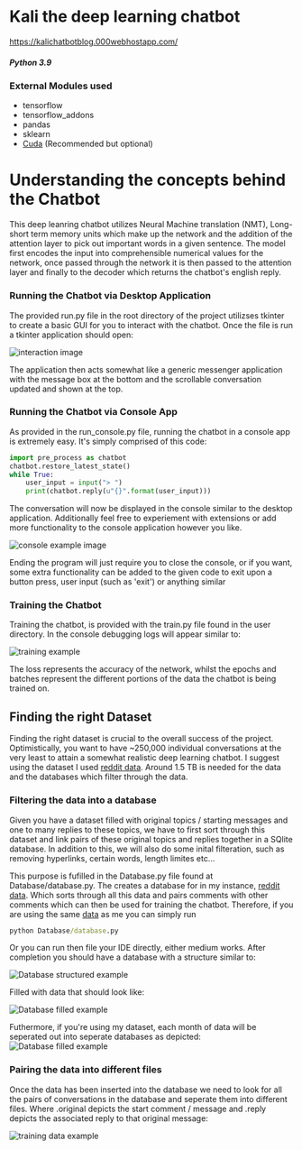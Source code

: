 # Kali the deep learning chatbot
https://kalichatbotblog.000webhostapp.com/
##### Python 3.9
### External Modules used
- tensorflow
- tensorflow_addons
- pandas
- sklearn
- [Cuda](https://www.youtube.com/watch?v=cL05xtTocmY) (Recommended but optional)

# Understanding the concepts behind the Chatbot
This deep leanring chatbot utilizes Neural Machine translation (NMT), Long-short term memory units which make up the network and the addition of the attention layer to pick out important words in a given sentence. The model first encodes the input into comprehensible numerical values for the network, once passed through the network it is then passed to the attention layer and finally to the decoder which returns the chatbot's english reply. 

### Running the Chatbot via Desktop Application
The provided run.py file in the root directory of the project utilizses tkinter to create a basic GUI for you to interact with the chatbot. Once the file is run a tkinter application should open:

![interaction image](https://cdn.discordapp.com/attachments/715926471159578667/883694859247054929/unknown.png "tkinter example")

The application then acts somewhat like a generic messenger application with the message box at the bottom and the scrollable conversation updated and shown at the top.

### Running the Chatbot via Console App
As provided in the run_console.py file, running the chatbot in a console app is extremely easy. It's simply comprised of this code:

```python
import pre_process as chatbot
chatbot.restore_latest_state()
while True:
    user_input = input("> ")
    print(chatbot.reply(u"{}".format(user_input)))
```
The conversation will now be displayed in the console similar to the desktop application. Additionally feel free to experiement with extensions or add more functionality to the console application however you like.

![console example image](https://media.discordapp.net/attachments/715926471159578667/883697980899741697/unknown.png "console example")

Ending the program will just require you to close the console, or if you want, some extra functionality can be added to the given code to exit upon a button press, user input (such as 'exit') or anything similar

### Training the Chatbot
Training the chatbot, is provided with the train.py file found in the user directory. In the console debugging logs will appear similar to:

![training example](https://media.discordapp.net/attachments/715926471159578667/883648362509910016/unknown.png "training debug example")

The loss represents the accuracy of the network, whilst the epochs and batches represent the different portions of the data the chatbot is being trained on. 

## Finding the right Dataset
Finding the right dataset is crucial to the overall success of the project. Optimistically, you want to have ~250,000 individual conversations at the very least to attain a somewhat realistic deep learning chatbot. I suggest using the dataset I used [reddit data](https://www.reddit.com/r/datasets/comments/3bxlg7/i_have_every_publicly_available_reddit_comment/). Around 1.5 TB is needed for the data and the databases which filter through the data. 

### Filtering the data into a database
Given you have a dataset filled with original topics / starting messages and one to many replies to these topics, we have to first sort through this dataset and link pairs of these original topics and replies together in a SQlite database. In addition to this, we will also do some inital filteration, such as removing hyperlinks, certain words, length limites etc...

This purpose is fufilled in the Database.py file found at Database/database.py. The creates a database for in my instance, [reddit data](https://www.reddit.com/r/datasets/comments/3bxlg7/i_have_every_publicly_available_reddit_comment/). Which sorts through all this data and pairs comments with other comments which can then be used for training the chatbot. Therefore, if you are using the same [data](https://www.reddit.com/r/datasets/comments/3bxlg7/i_have_every_publicly_available_reddit_comment/) as me you can simply run
```cmd
python Database/database.py
```
Or you can run then file your IDE directly, either medium works. 
After completion you should have a database with a structure similar to:

![Database structured example](https://media.discordapp.net/attachments/715926471159578667/883648685819437057/unknown.png "Database example")

Filled with data that should look like:

![Database filled example](https://media.discordapp.net/attachments/715926471159578667/883648921447043072/unknown.png "Filled Database")

Futhermore, if you're using my dataset, each month of data will be seperated out into seperate databases as depicted:
![Database filled example](https://cdn.discordapp.com/attachments/715926471159578667/883666219885023282/unknown.png "Filled Database")

### Pairing the data into different files
Once the data has been inserted into the database we need to look for all the pairs of conversations in the database and seperate them into different files. Where .original depicts the start comment / message and .reply depicts the associated reply to that original message:

![training data example](https://media.discordapp.net/attachments/715926471159578667/883648572480966706/unknown.png "training data example")

